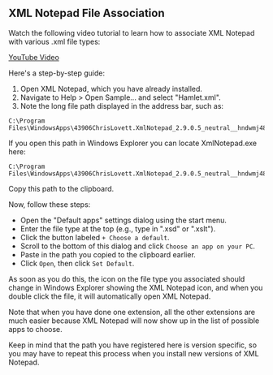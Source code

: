 ## XML Notepad File Association

Watch the following video tutorial to learn how to associate XML Notepad with various .xml file types:

[YouTube Video](https://youtu.be/n-6sSUSlN34)

Here's a step-by-step guide:

1. Open XML Notepad, which you have already installed.
2. Navigate to Help > Open Sample... and select "Hamlet.xml".
3. Note the long file path displayed in the address bar, such as:

```
C:\Program Files\WindowsApps\43906ChrisLovett.XmlNotepad_2.9.0.5_neutral__hndwmj480pefj\Application\Samples\Hamlet.xml
```

If you open this path in Windows Explorer you can locate XmlNotepad.exe here:
```
C:\Program Files\WindowsApps\43906ChrisLovett.XmlNotepad_2.9.0.5_neutral__hndwmj480pefj\Application\XmlNotepad.exe
```
Copy this path to the clipboard.

Now, follow these steps:
- Open the "Default apps" settings dialog using the start menu.
- Enter the file type at the top (e.g., type in ".xsd" or ".xslt").
- Click the button labeled `+ Choose a default`.
- Scroll to the bottom of this dialog and click `Choose an app on your PC`.
- Paste in the path you copied to the clipboard earlier.
- Click `Open`, then click `Set Default`.

As soon as you do this, the icon on the file type you associated should change in Windows Explorer showing the XML
Notepad icon, and when you double click the file, it will automatically open XML Notepad.

Note that when you have done one extension, all the other extensions are much easier because XML Notepad will now show
up in the list of possible apps to choose.

Keep in mind that the path you have registered here is version specific, so you may have to repeat this process when you
install new versions of XML Notepad.
